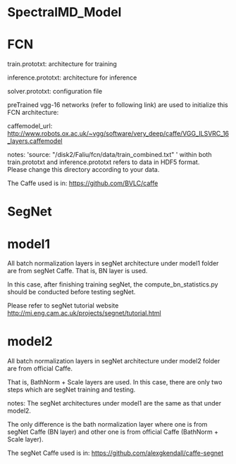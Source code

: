 # SpectralMD_Model

  # FCN
  train.prototxt: architecture for training

  inference.prototxt: architecture for inference

  solver.prototxt: configuration file

  preTrained vgg-16 networks (refer to following link) are used to initialize this FCN architecture:

  caffemodel_url: http://www.robots.ox.ac.uk/~vgg/software/very_deep/caffe/VGG_ILSVRC_16_layers.caffemodel


  notes:
  'source: "/disk2/Faliu/fcn/data/train_combined.txt" ' within both train.prototxt and inference.prototxt refers to data in HDF5 format.     
  Please change this directory according to your data. 
  
  The Caffe used is in: https://github.com/BVLC/caffe


  # SegNet
  # model1
  All batch normalization layers in segNet architecture under model1 folder are from segNet Caffe. That is, BN layer is used. 

  In this case, after finishing training segNet, the compute_bn_statistics.py should be conducted before testing segNet.

  Please refer to segNet tutorial website http://mi.eng.cam.ac.uk/projects/segnet/tutorial.html

  # model2
  All batch normalization layers in segNet architecture under model2 folder are from official Caffe.

  That is, BathNorm + Scale layers are used. In this case, there are only two steps which are segNet training and testing.

  notes: The segNet architectures under model1 are the same as that under model2. 

  The only difference is the bath normalization layer where one is from segNet Caffe (BN layer) and other one is from official Caffe (BathNorm + Scale layer). 

  The segNet Caffe used is in: https://github.com/alexgkendall/caffe-segnet

